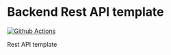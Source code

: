 # Backend Rest API template

[![Github Actions](https://github.com/abdivasiyev/project_template/actions/workflows/test.yml/badge.svg)](https://github.com/abdivasiyev/project_template/actions/workflows/test.yml)

Rest API template
